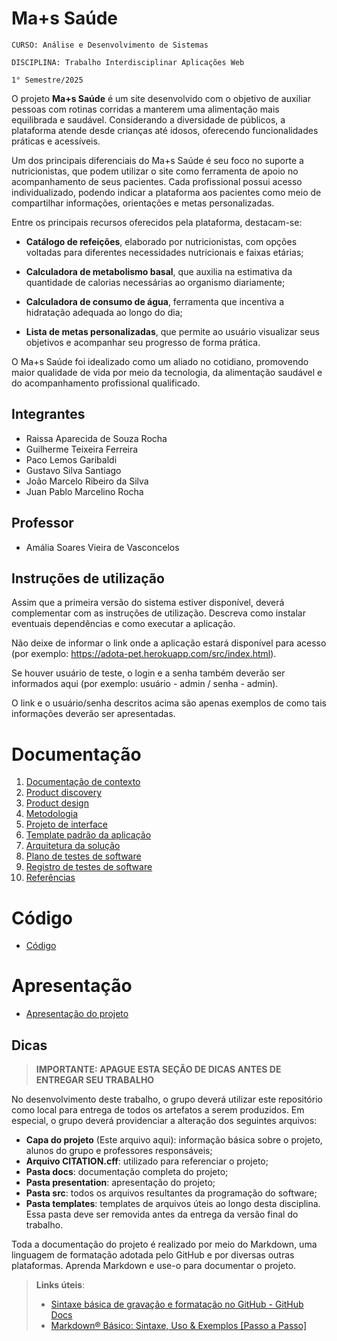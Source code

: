 # Ma+s Saúde

`CURSO: Análise e Desenvolvimento de Sistemas`

`DISCIPLINA: Trabalho Interdisciplinar Aplicações Web`

`1° Semestre/2025`


O  projeto **Ma+s Saúde** é um site desenvolvido com o objetivo de auxiliar pessoas com rotinas corridas a manterem uma alimentação mais equilibrada e saudável. Considerando a diversidade de públicos, a plataforma atende desde crianças até idosos, oferecendo funcionalidades práticas e acessíveis.

Um dos principais diferenciais do Ma+s Saúde é seu foco no suporte a nutricionistas, que podem utilizar o site como ferramenta de apoio no acompanhamento de seus pacientes. Cada profissional possui acesso individualizado, podendo indicar a plataforma aos pacientes como meio de compartilhar informações, orientações e metas personalizadas.

Entre os principais recursos oferecidos pela plataforma, destacam-se:

 - **Catálogo de refeições**, elaborado por nutricionistas, com opções voltadas para diferentes necessidades nutricionais e faixas etárias;

- **Calculadora de metabolismo basal**, que auxilia na estimativa da quantidade de calorias necessárias ao organismo diariamente;

- **Calculadora de consumo de água**, ferramenta que incentiva a hidratação adequada ao longo do dia;

 - **Lista de metas personalizadas**, que permite ao usuário visualizar seus objetivos e acompanhar seu progresso de forma prática.

O Ma+s Saúde foi idealizado como um aliado no cotidiano, promovendo maior qualidade de vida por meio da tecnologia, da alimentação saudável e do acompanhamento profissional qualificado.

## Integrantes

* Raissa Aparecida de Souza Rocha
* Guilherme Teixeira Ferreira
* Paco Lemos Garibaldi
* Gustavo Silva Santiago
* João Marcelo Ribeiro da Silva
* Juan Pablo Marcelino Rocha

## Professor

* Amália Soares Vieira de Vasconcelos

## Instruções de utilização

Assim que a primeira versão do sistema estiver disponível, deverá complementar com as instruções de utilização. Descreva como instalar eventuais dependências e como executar a aplicação.

Não deixe de informar o link onde a aplicação estará disponível para acesso (por exemplo: https://adota-pet.herokuapp.com/src/index.html).

Se houver usuário de teste, o login e a senha também deverão ser informados aqui (por exemplo: usuário - admin / senha - admin).

O link e o usuário/senha descritos acima são apenas exemplos de como tais informações deverão ser apresentadas.

# Documentação

<ol>
<li><a href="docs/01-Contexto.md"> Documentação de contexto</a></li>
<li><a href="docs/02-Product-discovery.md"> Product discovery</a></li>
<li><a href="docs/03-Product-design.md"> Product design</a></li>
<li><a href="docs/04-Metodologia.md"> Metodologia</a></li>
<li><a href="docs/05-Projeto-interface.md"> Projeto de interface</a></li>
<li><a href="docs/06-Template-padrao.md"> Template padrão da aplicação</a></li>
<li><a href="docs/07-Arquitetura-solucao.md"> Arquitetura da solução</a></li>
<li><a href="docs/08-Plano-testes-software.md"> Plano de testes de software</a></li>
<li><a href="docs/09-Registro-testes-software.md"> Registro de testes de software</a></li>
<li><a href="docs/10-Referencias.md"> Referências</a></li>
</ol>

# Código

* <a href="src/README.md">Código</a>

# Apresentação

* <a href="presentation/README.md">Apresentação do projeto</a>

## Dicas 

> **IMPORTANTE: APAGUE ESTA SEÇÃO DE DICAS ANTES DE ENTREGAR SEU TRABALHO**

No desenvolvimento deste trabalho, o grupo deverá utilizar este repositório como local para entrega de todos os artefatos a serem produzidos. Em especial, o grupo deverá providenciar a alteração dos seguintes arquivos:

* **Capa do projeto** (Este arquivo aqui): informação básica sobre o projeto, alunos do grupo e professores responsáveis;
* **Arquivo CITATION.cff**: utilizado para referenciar o projeto;
* **Pasta docs**: documentação completa do projeto;
* **Pasta presentation**: apresentação do projeto;
* **Pasta src**: todos os arquivos resultantes da programação do software;
* **Pasta templates**: templates de arquivos úteis ao longo desta disciplina. Essa pasta deve ser removida antes da entrega da versão final do trabalho.

Toda a documentação do projeto é realizado por meio do Markdown, uma linguagem de formatação adotada pelo GitHub e por diversas outras plataformas. Aprenda Markdown e use-o para documentar o projeto.

> **Links úteis**:
> - [Sintaxe básica de gravação e formatação no GitHub - GitHub Docs](https://docs.github.com/pt/get-started/writing-on-github/getting-started-with-writing-and-formatting-on-github/basic-writing-and-formatting-syntax)
> - [Markdown® Básico: Sintaxe, Uso &amp; Exemplos [Passo a Passo]](https://markdown.net.br/sintaxe-basica/)
